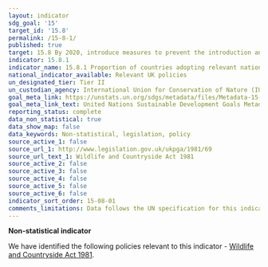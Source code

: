 ```yaml
---
layout: indicator
sdg_goal: '15'
target_id: '15.8'
permalink: /15-8-1/
published: true
target: 15.8 By 2020, introduce measures to prevent the introduction and significantly reduce the impact of invasive alien species on land and water ecosystems and control or eradicate the priority species
indicator: 15.8.1
indicator_name: 15.8.1 Proportion of countries adopting relevant national legislation and adequately resourcing the prevention or control of invasive alien species
national_indicator_available: Relevant UK policies
un_designated_tier: Tier II
un_custodian_agency: International Union for Conservation of Nature (IUCN)
goal_meta_link: https://unstats.un.org/sdgs/metadata/files/Metadata-15-08-01.pdf 
goal_meta_link_text: United Nations Sustainable Development Goals Metadata (PDF 4.0 MB)
reporting_status: complete
data_non_statistical: true
data_show_map: false
data_keywords: Non-statistical, legislation, policy
source_active_1: false
source_url_1: http://www.legislation.gov.uk/ukpga/1981/69
source_url_text_1: Wildlife and Countryside Act 1981
source_active_2: false
source_active_3: false
source_active_4: false
source_active_5: false
source_active_6: false
indicator_sort_order: 15-08-01
comments_limitations: Data follows the UN specification for this indicator. This indicator has been identified in collaboration with topic experts.
---
```

**Non-statistical indicator**

We have identified the following policies relevant to this indicator - [Wildlife and Countryside Act 1981](http://www.legislation.gov.uk/ukpga/1981/69).<br><br>